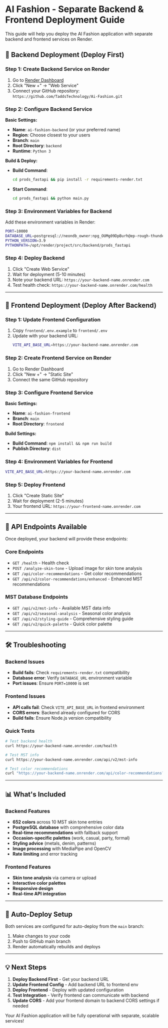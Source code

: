 # AI Fashion - Separate Backend & Frontend Deployment Guide

This guide will help you deploy the AI Fashion application with separate backend and frontend services on Render.

## 🚀 Backend Deployment (Deploy First)

### Step 1: Create Backend Service on Render

1. Go to [Render Dashboard](https://dashboard.render.com/)
2. Click "New +" → "Web Service"
3. Connect your GitHub repository: `https://github.com/TaddsTechnology/Ai-Fashion.git`

### Step 2: Configure Backend Service

**Basic Settings:**
- **Name**: `ai-fashion-backend` (or your preferred name)
- **Region**: Choose closest to your users
- **Branch**: `main`
- **Root Directory**: `backend`
- **Runtime**: `Python 3`

**Build & Deploy:**
- **Build Command**: 
  ```bash
  cd prods_fastapi && pip install -r requirements-render.txt
  ```
- **Start Command**: 
  ```bash
  cd prods_fastapi && python main.py
  ```

### Step 3: Environment Variables for Backend

Add these environment variables in Render:

```bash
PORT=10000
DATABASE_URL=postgresql://neondb_owner:npg_OUMg09DpBurh@ep-rough-thunder-adqlho94-pooler.c-2.us-east-1.aws.neon.tech/neondb?sslmode=require
PYTHON_VERSION=3.9
PYTHONPATH=/opt/render/project/src/backend/prods_fastapi
```

### Step 4: Deploy Backend

1. Click "Create Web Service"
2. Wait for deployment (5-10 minutes)
3. Note your backend URL: `https://your-backend-name.onrender.com`
4. Test health check: `https://your-backend-name.onrender.com/health`

---

## 🎨 Frontend Deployment (Deploy After Backend)

### Step 1: Update Frontend Configuration

1. Copy `frontend/.env.example` to `frontend/.env`
2. Update with your backend URL:
   ```bash
   VITE_API_BASE_URL=https://your-backend-name.onrender.com
   ```

### Step 2: Create Frontend Service on Render

1. Go to Render Dashboard
2. Click "New +" → "Static Site"
3. Connect the same GitHub repository

### Step 3: Configure Frontend Service

**Basic Settings:**
- **Name**: `ai-fashion-frontend`
- **Branch**: `main`
- **Root Directory**: `frontend`

**Build Settings:**
- **Build Command**: `npm install && npm run build`
- **Publish Directory**: `dist`

### Step 4: Environment Variables for Frontend

```bash
VITE_API_BASE_URL=https://your-backend-name.onrender.com
```

### Step 5: Deploy Frontend

1. Click "Create Static Site"
2. Wait for deployment (2-5 minutes)
3. Your frontend URL: `https://your-frontend-name.onrender.com`

---

## 🔗 API Endpoints Available

Once deployed, your backend will provide these endpoints:

### Core Endpoints
- `GET /health` - Health check
- `POST /analyze-skin-tone` - Upload image for skin tone analysis
- `GET /api/color-recommendations` - Get color recommendations
- `GET /api/v2/color-recommendations/enhanced` - Enhanced MST recommendations

### MST Database Endpoints
- `GET /api/v2/mst-info` - Available MST data info
- `GET /api/v2/seasonal-analysis` - Seasonal color analysis
- `GET /api/v2/styling-guide` - Comprehensive styling guide
- `GET /api/v2/quick-palette` - Quick color palette

---

## 🛠 Troubleshooting

### Backend Issues
- **Build fails**: Check `requirements-render.txt` compatibility
- **Database error**: Verify `DATABASE_URL` environment variable
- **Port issues**: Ensure `PORT=10000` is set

### Frontend Issues
- **API calls fail**: Check `VITE_API_BASE_URL` in frontend environment
- **CORS errors**: Backend already configured for CORS
- **Build fails**: Ensure Node.js version compatibility

### Quick Tests
```bash
# Test backend health
curl https://your-backend-name.onrender.com/health

# Test MST info
curl https://your-backend-name.onrender.com/api/v2/mst-info

# Test color recommendations
curl "https://your-backend-name.onrender.com/api/color-recommendations?skin_tone=Monk%205"
```

---

## 📊 What's Included

### Backend Features
- **652 colors** across 10 MST skin tone entries
- **PostgreSQL database** with comprehensive color data
- **Real-time recommendations** with fallback support
- **Occasion-specific palettes** (work, casual, party, formal)
- **Styling advice** (metals, denim, patterns)
- **Image processing** with MediaPipe and OpenCV
- **Rate limiting** and error tracking

### Frontend Features
- **Skin tone analysis** via camera or upload
- **Interactive color palettes**
- **Responsive design**
- **Real-time API integration**

---

## 🔄 Auto-Deploy Setup

Both services are configured for auto-deploy from the `main` branch:
1. Make changes to your code
2. Push to GitHub main branch
3. Render automatically rebuilds and deploys

---

## 💡 Next Steps

1. **Deploy Backend First** - Get your backend URL
2. **Update Frontend Config** - Add backend URL to frontend env
3. **Deploy Frontend** - Deploy with updated configuration
4. **Test Integration** - Verify frontend can communicate with backend
5. **Update CORS** - Add your frontend domain to backend CORS settings if needed

Your AI Fashion application will be fully operational with separate, scalable services!
